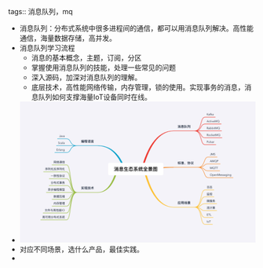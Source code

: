 tags:: 消息队列，mq

- 消息队列：分布式系统中很多进程间的通信，都可以用消息队列解决。高性能通信，海量数据存储，高并发。
- 消息队列学习流程
	- 消息的基本概念，主题，订阅，分区
	- 掌握使用消息队列的技能，处理一些常见的问题
	- 深入源码，加深对消息队列的理解。
	- 底层技术，高性能网络传输，内存管理，锁的使用。实现事务的消息，消息队列如何支撑海量IoT设备同时在线。
- ![image.png](../assets/image_1677338431883_0.png)
- 对应不同场景，选什么产品，最佳实践。
-